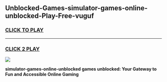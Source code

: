 
## Unblocked-Games-simulator-games-online-unblocked-Play-Free-vuguf
<h3>
<a href="https://premium76.site?title=simulator-games-online-unblocked&ref=22A">CLICK TO PLAY</a></h3>
<hr>

<h3>
<a href="https://premium76.site?title=simulator-games-online-unblocked&ref=22A">CLICK 2 PLAY</a>
  
</h3>

<a href="https://premium76.site?title=simulator-games-online-unblocked&ref=22A"><img src="https://clearcache.store/games.png"></a>


**simulator-games-online-unblocked games unblocked: Your Gateway to Fun and Accessible Online Gaming**
